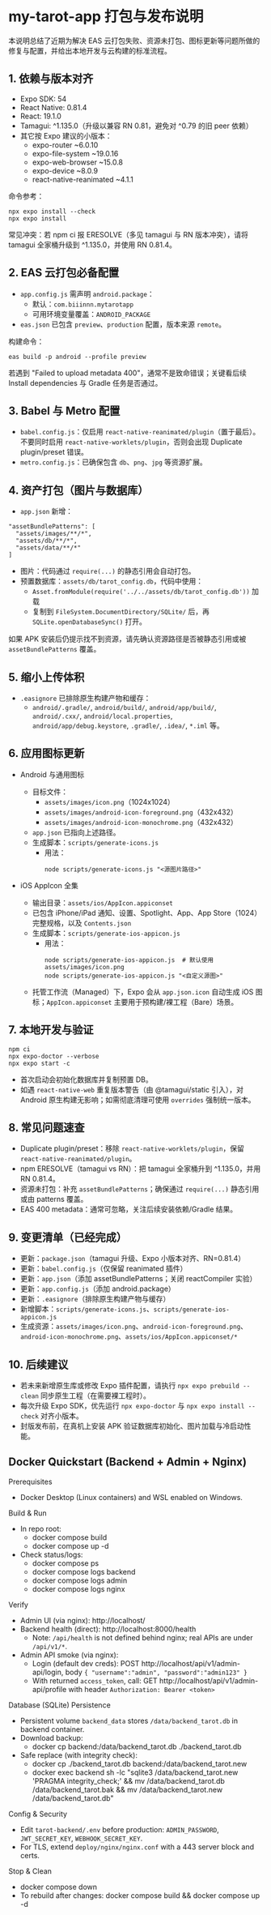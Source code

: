 ﻿# my-tarot-app 打包与发布说明

本说明总结了近期为解决 EAS 云打包失败、资源未打包、图标更新等问题所做的修复与配置，并给出本地开发与云构建的标准流程。

## 1. 依赖与版本对齐
- Expo SDK: 54
- React Native: 0.81.4
- React: 19.1.0
- Tamagui: ^1.135.0（升级以兼容 RN 0.81，避免对 ^0.79 的旧 peer 依赖）
- 其它按 Expo 建议的小版本：
  - expo-router ~6.0.10
  - expo-file-system ~19.0.16
  - expo-web-browser ~15.0.8
  - expo-device ~8.0.9
  - react-native-reanimated ~4.1.1

命令参考：
```
npx expo install --check
npx expo install
```

常见冲突：若 npm ci 报 ERESOLVE（多见 tamagui 与 RN 版本冲突），请将 tamagui 全家桶升级到 ^1.135.0，并使用 RN 0.81.4。

## 2. EAS 云打包必备配置
- `app.config.js` 需声明 `android.package`：
  - 默认：`com.biiinnn.mytarotapp`
  - 可用环境变量覆盖：`ANDROID_PACKAGE`
- `eas.json` 已包含 `preview`、`production` 配置，版本来源 `remote`。

构建命令：
```
eas build -p android --profile preview
```

若遇到 "Failed to upload metadata 400"，通常不是致命错误；关键看后续 Install dependencies 与 Gradle 任务是否通过。

## 3. Babel 与 Metro 配置
- `babel.config.js`：仅启用 `react-native-reanimated/plugin`（置于最后）。不要同时启用 `react-native-worklets/plugin`，否则会出现 Duplicate plugin/preset 错误。
- `metro.config.js`：已确保包含 `db`、`png`、`jpg` 等资源扩展。

## 4. 资产打包（图片与数据库）
- `app.json` 新增：
```
"assetBundlePatterns": [
  "assets/images/**/*",
  "assets/db/**/*",
  "assets/data/**/*"
]
```
- 图片：代码通过 `require(...)` 的静态引用会自动打包。
- 预置数据库：`assets/db/tarot_config.db`，代码中使用：
  - `Asset.fromModule(require('../../assets/db/tarot_config.db'))` 加载
  - 复制到 `FileSystem.DocumentDirectory/SQLite/` 后，再 `SQLite.openDatabaseSync()` 打开。

如果 APK 安装后仍提示找不到资源，请先确认资源路径是否被静态引用或被 `assetBundlePatterns` 覆盖。

## 5. 缩小上传体积
- `.easignore` 已排除原生构建产物和缓存：
  - `android/.gradle/`, `android/build/`, `android/app/build/`, `android/.cxx/`, `android/local.properties`, `android/app/debug.keystore`, `.gradle/`, `.idea/`, `*.iml` 等。

## 6. 应用图标更新
- Android 与通用图标
  - 目标文件：
    - `assets/images/icon.png`（1024x1024）
    - `assets/images/android-icon-foreground.png`（432x432）
    - `assets/images/android-icon-monochrome.png`（432x432）
  - `app.json` 已指向上述路径。
  - 生成脚本：`scripts/generate-icons.js`
    - 用法：
      ```
      node scripts/generate-icons.js "<源图片路径>"
      ```

- iOS AppIcon 全集
  - 输出目录：`assets/ios/AppIcon.appiconset`
  - 已包含 iPhone/iPad 通知、设置、Spotlight、App、App Store（1024）完整规格，以及 `Contents.json`
  - 生成脚本：`scripts/generate-ios-appicon.js`
    - 用法：
      ```
      node scripts/generate-ios-appicon.js  # 默认使用 assets/images/icon.png
      node scripts/generate-ios-appicon.js "<自定义源图>"
      ```
  - 托管工作流（Managed）下，Expo 会从 `app.json.icon` 自动生成 iOS 图标；`AppIcon.appiconset` 主要用于预构建/裸工程（Bare）场景。

## 7. 本地开发与验证
```
npm ci
npx expo-doctor --verbose
npx expo start -c
```
- 首次启动会初始化数据库并复制预置 DB。
- 如遇 `react-native-web` 重复版本警告（由 @tamagui/static 引入），对 Android 原生构建无影响；如需彻底清理可使用 `overrides` 强制统一版本。

## 8. 常见问题速查
- Duplicate plugin/preset：移除 `react-native-worklets/plugin`，保留 `react-native-reanimated/plugin`。
- npm ERESOLVE（tamagui vs RN）：把 tamagui 全家桶升到 ^1.135.0，并用 RN 0.81.4。
- 资源未打包：补充 `assetBundlePatterns`；确保通过 `require(...)` 静态引用或由 patterns 覆盖。
- EAS 400 metadata：通常可忽略，关注后续安装依赖/Gradle 结果。

## 9. 变更清单（已经完成）
- 更新：`package.json`（tamagui 升级、Expo 小版本对齐、RN=0.81.4）
- 更新：`babel.config.js`（仅保留 reanimated 插件）
- 更新：`app.json`（添加 assetBundlePatterns；关闭 reactCompiler 实验）
- 更新：`app.config.js`（添加 android.package）
- 更新：`.easignore`（排除原生构建产物与缓存）
- 新增脚本：`scripts/generate-icons.js`、`scripts/generate-ios-appicon.js`
- 生成资源：`assets/images/icon.png`、`android-icon-foreground.png`、`android-icon-monochrome.png`、`assets/ios/AppIcon.appiconset/*`

## 10. 后续建议
- 若未来新增原生库或修改 Expo 插件配置，请执行 `npx expo prebuild --clean` 同步原生工程（在需要裸工程时）。
- 每次升级 Expo SDK，优先运行 `npx expo-doctor` 与 `npx expo install --check` 对齐小版本。
- 封版发布前，在真机上安装 APK 验证数据库初始化、图片加载与冷启动性能。

## Docker Quickstart (Backend + Admin + Nginx)

Prerequisites
- Docker Desktop (Linux containers) and WSL enabled on Windows.

Build & Run
- In repo root:
  - docker compose build
  - docker compose up -d
- Check status/logs:
  - docker compose ps
  - docker compose logs backend
  - docker compose logs admin
  - docker compose logs nginx

Verify
- Admin UI (via nginx): http://localhost/
- Backend health (direct): http://localhost:8000/health
  - Note: `/api/health` is not defined behind nginx; real APIs are under `/api/v1/*`.
- Admin API smoke (via nginx):
  - Login (default dev creds): POST http://localhost/api/v1/admin-api/login, body `{ "username":"admin", "password":"admin123" }`
  - With returned `access_token`, call: GET http://localhost/api/v1/admin-api/profile with header `Authorization: Bearer <token>`

Database (SQLite) Persistence
- Persistent volume `backend_data` stores `/data/backend_tarot.db` in backend container.
- Download backup:
  - docker cp backend:/data/backend_tarot.db ./backend_tarot.db
- Safe replace (with integrity check):
  - docker cp ./backend_tarot.db backend:/data/backend_tarot.new
  - docker exec backend sh -lc "sqlite3 /data/backend_tarot.new 'PRAGMA integrity_check;' && mv /data/backend_tarot.db /data/backend_tarot.bak && mv /data/backend_tarot.new /data/backend_tarot.db"

Config & Security
- Edit `tarot-backend/.env` before production: `ADMIN_PASSWORD`, `JWT_SECRET_KEY`, `WEBHOOK_SECRET_KEY`.
- For TLS, extend `deploy/nginx/nginx.conf` with a 443 server block and certs.

Stop & Clean
- docker compose down
- To rebuild after changes: docker compose build && docker compose up -d

